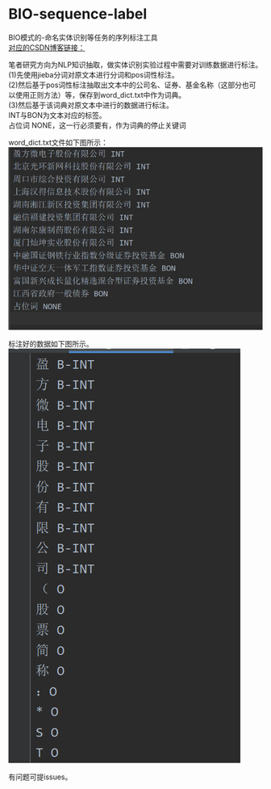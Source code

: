 # BIO-sequence-label
BIO模式的-命名实体识别等任务的序列标注工具<br>
[对应的CSDN博客链接：](https://blog.csdn.net/broccoli2/article/details/103561708)<br>

笔者研究方向为NLP知识抽取，做实体识别实验过程中需要对训练数据进行标注。</br>
(1)先使用jieba分词对原文本进行分词和pos词性标注。</br>
(2)然后基于pos词性标注抽取出文本中的公司名、证券、基金名称（这部分也可以使用正则方法）等，保存到word_dict.txt中作为词典。</br>
(3)然后基于该词典对原文本中进行的数据进行标注。</br>
INT与BON为文本对应的标签。</br>
占位词 NONE，这一行必须要有，作为词典的停止关键词</br>

word_dict.txt文件如下图所示：<br>
![标注词典](image/word_dict.png)<br>



标注好的数据如下图所示。<br>
![标注好的数据](image/text_labeled.jpg)<br>



有问题可提issues。




